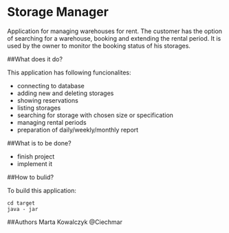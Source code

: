 # Storage Manager


Application for managing warehouses for rent. The customer has the option of searching for a warehouse, booking and extending the rental period.
It is used by the owner to monitor the booking status of his storages.

##What does it do?

This application has following funcionalites:

- connecting to database
- adding new and deleting storages
- showing reservations
- listing storages
- searching for storage with chosen size or specification
- managing rental periods
- preparation of daily/weekly/monthly report

##What is to be done?
- finish project
- implement it

##How to bulid?

To build this application:
```
cd target
java - jar 

```

##Authors
Marta Kowalczyk @Ciechmar
